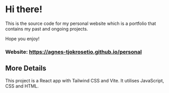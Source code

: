 # Hi there!

This is the source code for my personal website which is a portfolio that contains my past and ongoing projects.

Hope you enjoy!

### Website: https://agnes-tjokrosetio.github.io/personal

## More Details

This project is a React app with Tailwind CSS and Vite. It utilises JavaScript, CSS and HTML.
